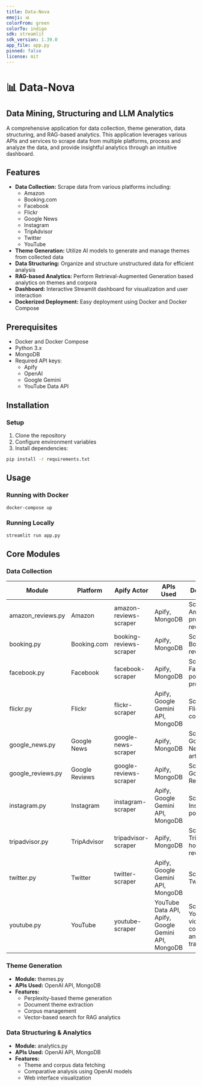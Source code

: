 ```yaml
---
title: Data-Nova
emoji: 📊
colorFrom: green
colorTo: indigo
sdk: streamlit
sdk_version: 1.39.0
app_file: app.py
pinned: false
license: mit
---
```


# 📊 Data-Nova
## Data Mining, Structuring and LLM Analytics

A comprehensive application for data collection, theme generation, data structuring, and RAG-based analytics. This application leverages various APIs and services to scrape data from multiple platforms, process and analyze the data, and provide insightful analytics through an intuitive dashboard.

## Features

- **Data Collection:** Scrape data from various platforms including:
  - Amazon
  - Booking.com
  - Facebook
  - Flickr
  - Google News
  - Instagram
  - TripAdvisor
  - Twitter
  - YouTube
- **Theme Generation:** Utilize AI models to generate and manage themes from collected data
- **Data Structuring:** Organize and structure unstructured data for efficient analysis
- **RAG-based Analytics:** Perform Retrieval-Augmented Generation based analytics on themes and corpora
- **Dashboard:** Interactive Streamlit dashboard for visualization and user interaction
- **Dockerized Deployment:** Easy deployment using Docker and Docker Compose

## Prerequisites

- Docker and Docker Compose
- Python 3.x
- MongoDB
- Required API keys:
  - Apify
  - OpenAI
  - Google Gemini
  - YouTube Data API

## Installation

### Setup

1. Clone the repository
2. Configure environment variables
3. Install dependencies:
```bash
pip install -r requirements.txt
```

## Usage

### Running with Docker

```bash
docker-compose up
```

### Running Locally

```bash
streamlit run app.py
```

## Core Modules

### Data Collection

| Module | Platform | Apify Actor | APIs Used | Description |
|--------|----------|-------------|------------|-------------|
| amazon_reviews.py | Amazon | amazon-reviews-scraper | Apify, MongoDB | Scrapes Amazon product reviews |
| booking.py | Booking.com | booking-reviews-scraper | Apify, MongoDB | Scrapes Booking.com reviews |
| facebook.py | Facebook | facebook-scraper | Apify, MongoDB | Scrapes Facebook posts and profiles |
| flickr.py | Flickr | flickr-scraper | Apify, Google Gemini API, MongoDB | Scrapes Flickr media content |
| google_news.py | Google News | google-news-scraper | Apify, MongoDB | Scrapes Google News articles |
| google_reviews.py | Google Reviews | google-reviews-scraper | Apify, MongoDB | Scrapes Google Reviews |
| instagram.py | Instagram | instagram-scraper | Apify, Google Gemini API, MongoDB | Scrapes Instagram posts |
| tripadvisor.py | TripAdvisor | tripadvisor-scraper | Apify, MongoDB | Scrapes TripAdvisor hotel reviews |
| twitter.py | Twitter | twitter-scraper | Apify, Google Gemini API, MongoDB | Scrapes Twitter data |
| youtube.py | YouTube | youtube-scraper | YouTube Data API, Apify, Google Gemini API, MongoDB | Scrapes YouTube videos, comments, and transcripts |

### Theme Generation

- **Module:** themes.py
- **APIs Used:** OpenAI API, MongoDB
- **Features:**
  - Perplexity-based theme generation
  - Document theme extraction
  - Corpus management
  - Vector-based search for RAG analytics

### Data Structuring & Analytics

- **Module:** analytics.py
- **APIs Used:** OpenAI API, MongoDB
- **Features:**
  - Theme and corpus data fetching
  - Comparative analysis using OpenAI models
  - Web interface visualization
